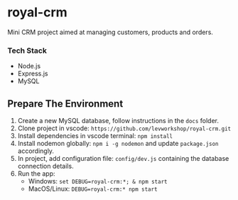 # royal-crm

Mini CRM project aimed at managing customers, products and orders.

### Tech Stack
* Node.js
* Express.js
* MySQL

## Prepare The Environment
1. Create a new MySQL database, follow instructions in the `docs` folder.
2. Clone project in vscode: `https://github.com/levworkshop/royal-crm.git`
3. Install dependencies in vscode terminal: `npm install`
4. Install nodemon globally: `npm i -g nodemon` and update `package.json` accordingly.
5. In project, add configuration file: `config/dev.js` containing the database connection details.
6. Run the app:
    * Windows: `set DEBUG=royal-crm:*; & npm start`
    * MacOS/Linux:  `DEBUG=royal-crm:* npm start`
